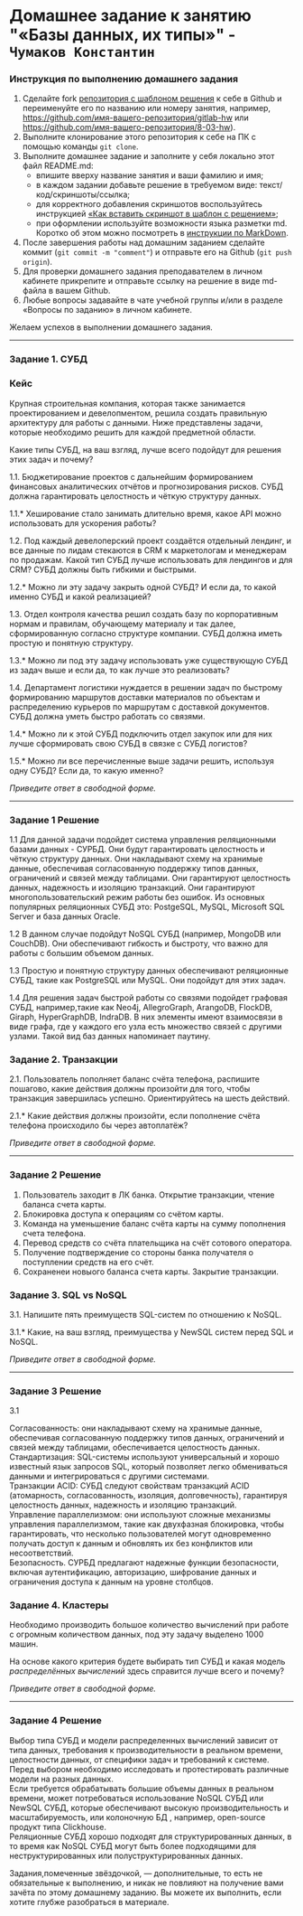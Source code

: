 # Домашнее задание к занятию "«Базы данных, их типы»" - `Чумаков Константин`

### Инструкция по выполнению домашнего задания

1. Сделайте fork [репозитория c шаблоном решения](https://github.com/netology-code/sys-pattern-homework) к себе в Github и переименуйте его по названию или номеру занятия, например, https://github.com/имя-вашего-репозитория/gitlab-hw или https://github.com/имя-вашего-репозитория/8-03-hw).
2. Выполните клонирование этого репозитория к себе на ПК с помощью команды `git clone`.
3. Выполните домашнее задание и заполните у себя локально этот файл README.md:
   - впишите вверху название занятия и ваши фамилию и имя;
   - в каждом задании добавьте решение в требуемом виде: текст/код/скриншоты/ссылка;
   - для корректного добавления скриншотов воспользуйтесь инструкцией [«Как вставить скриншот в шаблон с решением»](https://github.com/netology-code/sys-pattern-homework/blob/main/screen-instruction.md);
   - при оформлении используйте возможности языка разметки md. Коротко об этом можно посмотреть в [инструкции по MarkDown](https://github.com/netology-code/sys-pattern-homework/blob/main/md-instruction.md).
4. После завершения работы над домашним заданием сделайте коммит (`git commit -m "comment"`) и отправьте его на Github (`git push origin`).
5. Для проверки домашнего задания преподавателем в личном кабинете прикрепите и отправьте ссылку на решение в виде md-файла в вашем Github.
6. Любые вопросы задавайте в чате учебной группы и/или в разделе «Вопросы по заданию» в личном кабинете.

Желаем успехов в выполнении домашнего задания.

---

### Задание 1. СУБД

### Кейс
Крупная строительная компания, которая также занимается проектированием и девелопментом, решила создать 
правильную архитектуру для работы с данными. Ниже представлены задачи, которые необходимо решить для
каждой предметной области. 

Какие типы СУБД, на ваш взгляд, лучше всего подойдут для решения этих задач и почему? 
 
1.1. Бюджетирование проектов с дальнейшим формированием финансовых аналитических отчётов и прогнозирования рисков.
СУБД должна гарантировать целостность и чёткую структуру данных.

1.1.* Хеширование стало занимать длительно время, какое API можно использовать для ускорения работы? 

1.2. Под каждый девелоперский проект создаётся отдельный лендинг, и все данные по лидам стекаются в CRM к 
маркетологам и менеджерам по продажам. Какой тип СУБД лучше использовать для лендингов и для CRM? 
СУБД должны быть гибкими и быстрыми.

1.2.* Можно ли эту задачу закрыть одной СУБД? И если да, то какой именно СУБД и какой реализацией?

1.3. Отдел контроля качества решил создать базу по корпоративным нормам и правилам, обучающему материалу 
и так далее, сформированную согласно структуре компании. СУБД должна иметь простую и понятную структуру.

1.3.* Можно ли под эту задачу использовать уже существующую СУБД из задач выше и если да, то как лучше это 
реализовать?

1.4. Департамент логистики нуждается в решении задач по быстрому формированию маршрутов доставки материалов 
по объектам и распределению курьеров по маршрутам с доставкой документов. СУБД должна уметь быстро работать
со связями.

1.4.* Можно ли к этой СУБД подключить отдел закупок или для них лучше сформировать свою СУБД в связке с СУБД 
логистов?

1.5.* Можно ли все перечисленные выше задачи решить, используя одну СУБД? Если да, то какую именно?

*Приведите ответ в свободной форме.*

---

### Задание 1 Решение

1.1 
Для данной задачи подойдет система управления реляционными базами данных - СУРБД. Они будут гарантировать целостность и чёткую структуру данных. Они накладывают схему на хранимые данные, обеспечивая согласованную поддержку типов данных, ограничений и связей между таблицами. Они гарантируют целостность данных, надежность и изоляцию транзакций. Они гарантируют многопользовательский режим работы без ошибок.
Из основных популярных реляционных СУБД это: PostgeSQL, MySQL, Microsoft SQL Server и база данных Oracle.

1.2 В данном случае подойдут NoSQL СУБД (например, MongoDB или CouchDB). Они обеспечивают гибкость и быстроту, что важно для работы с большим объемом данных.

1.3 Простую и понятную структуру данных обеспечивают реляционные СУБД, такие как PostgreSQL или MySQL. Они подойдут для этих задач.

1.4 Для решения задач быстрой работы со связями подойдет графовая СУБД, например,такие как Neo4j, AllegroGraph, ArangoDB, FlockDB, Giraph, HyperGraphDB, IndraDB. В них элементы имеют взаимосвязи в виде графа, где у каждого его узла есть множество связей с другими узлами. Такой вид баз данных напоминает паутину. 



### Задание 2. Транзакции

2.1. Пользователь пополняет баланс счёта телефона, распишите пошагово, какие действия должны произойти для того, чтобы 
транзакция завершилась успешно. Ориентируйтесь на шесть действий.

2.1.* Какие действия должны произойти, если пополнение счёта телефона происходило бы через автоплатёж?

*Приведите ответ в свободной форме.*

---

### Задание 2 Решение

1. Пользователь заходит в ЛК банка. Открытие транзакции, чтение баланса счета карты.
2. Блокировка доступа к операциям со счётом карты.
3. Команда на уменьшение баланс счёта карты на сумму пополнения счета телефона.
4. Перевод средств со счёта плательщика на счёт сотового оператора.
5. Получение подтверждение со стороны банка получателя о поступлении средств на его счёт.
6. Сохраненеи новыого баланса счета карты. Закрытие транзакции.




### Задание 3. SQL vs NoSQL

3.1. Напишите пять преимуществ SQL-систем по отношению к NoSQL. 

3.1.* Какие, на ваш взгляд, преимущества у NewSQL систем перед SQL и NoSQL.

*Приведите ответ в свободной форме.*

---

### Задание 3 Решение

3.1

Согласованность: они накладывают схему на хранимые данные, обеспечивая согласованную поддержку типов данных, ограничений и связей между таблицами, обеспечивается целостность данных.  
Стандартизация: SQL-системы используют универсальный и хорошо известный язык запросов SQL, который позволяет легко обмениваться данными и интегрироваться с другими системами.  
Транзакции ACID: СУБД следуют свойствам транзакций ACID (атомарность, согласованность, изоляция, долговечность), гарантируя целостность данных, надежность и изоляцию транзакций.  
Управление параллелизмом: они используют сложные механизмы управления параллелизмом, такие как двухфазная блокировка, чтобы гарантировать, что несколько пользователей могут одновременно получать доступ к данным и обновлять их без конфликтов или несоответствий.  
Безопасность. СУРБД предлагают надежные функции безопасности, включая аутентификацию, авторизацию, шифрование данных и ограничения доступа к данным на уровне столбцов.  

### Задание 4. Кластеры

Необходимо производить большое количество вычислений при работе с огромным количеством данных, под эту задачу 
выделено 1000 машин. 

На основе какого критерия будете выбирать тип СУБД и какая модель *распределённых вычислений* 
здесь справится лучше всего и почему?

*Приведите ответ в свободной форме.*

---

### Задание 4 Решение

Выбор типа СУБД и модели распределенных вычислений зависит от типа данных, требования к производительности в реальном времени, целостности данных, от специфики задач и требований к системе. Перед выбором необходимо исследовать и протестировать различные модели на разных данных.  
Если требуется обрабатывать большие объемы данных в реальном времени, может потребоваться использование NoSQL СУБД или NewSQL СУБД, которые обеспечивают высокую производительность и масштабируемость, или колоночную БД , например, open-source продукт типа Clickhouse.   
Реляционные СУБД хорошо подходят для структурированных данных, в то время как NoSQL СУБД могут быть более подходящими для неструктурированных или полуструктурированных данных.



Задания,помеченные звёздочкой, — дополнительные, то есть не обязательные к выполнению, и никак не повлияют на получение вами зачёта по этому домашнему заданию. Вы можете их выполнить, если хотите глубже разобраться в материале.
